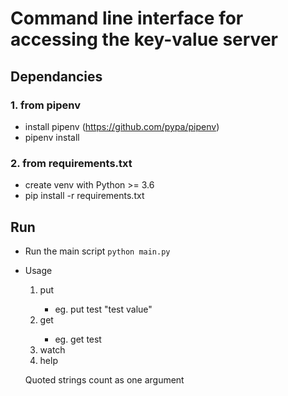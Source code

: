 # Command line interface for accessing the key-value server

## Dependancies

### 1. from pipenv
* install pipenv (https://github.com/pypa/pipenv)
* pipenv install

### 2. from requirements.txt
* create venv with Python >= 3.6
* pip install -r requirements.txt

## Run

* Run the main script `python main.py`

* Usage
    1. put <key> <value>
        * eg. put test "test value"
    2. get <key>
        * eg. get test
    3. watch
    4. help

    Quoted strings count as one argument
